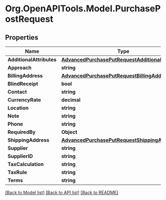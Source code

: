 # Org.OpenAPITools.Model.PurchasePostRequest

## Properties

Name | Type | Description | Notes
------------ | ------------- | ------------- | -------------
**AdditionalAttributes** | [**AdvancedPurchasePutRequestAdditionalAttributes**](AdvancedPurchasePutRequestAdditionalAttributes.md) |  | [optional] 
**Approach** | **string** |  | [optional] 
**BillingAddress** | [**AdvancedPurchasePutRequestBillingAddress**](AdvancedPurchasePutRequestBillingAddress.md) |  | [optional] 
**BlindReceipt** | **bool** |  | [optional] 
**Contact** | **string** |  | [optional] 
**CurrencyRate** | **decimal** |  | [optional] 
**Location** | **string** |  | [optional] 
**Note** | **string** |  | [optional] 
**Phone** | **string** |  | [optional] 
**RequiredBy** | **Object** |  | [optional] 
**ShippingAddress** | [**AdvancedPurchasePutRequestShippingAddress**](AdvancedPurchasePutRequestShippingAddress.md) |  | [optional] 
**Supplier** | **string** |  | [optional] 
**SupplierID** | **string** |  | [optional] 
**TaxCalculation** | **string** |  | [optional] 
**TaxRule** | **string** |  | [optional] 
**Terms** | **string** |  | [optional] 

[[Back to Model list]](../README.md#documentation-for-models) [[Back to API list]](../README.md#documentation-for-api-endpoints) [[Back to README]](../README.md)

